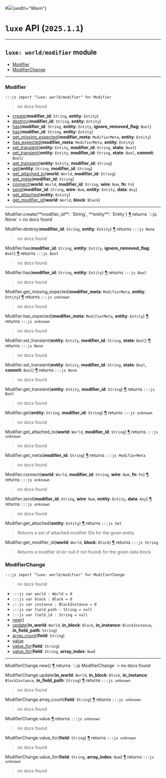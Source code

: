 #![](../../../../../../images/luxe-dark.svg){width="96em"}

# `luxe` API (`2025.1.1`)  


---

## `luxe: world/modifier` module

- [Modifier](#modifier)   
- [ModifierChange](#modifierchange)   

---

### Modifier
`:::js import "luxe: world/modifier" for Modifier`
> no docs found

- [create](#Modifier.create+2)(**modifier_id**: `String`, **entity**: `Entity`)
- [destroy](#Modifier.destroy+2)(**modifier_id**: `String`, **entity**: `Entity`)
- [has](#Modifier.has+3)(**modifier_id**: `String`, **entity**: `Entity`, **ignore_removed_flag**: `Bool`)
- [has](#Modifier.has+2)(**modifier_id**: `String`, **entity**: `Entity`)
- [get_missing_expected](#Modifier.get_missing_expected+2)(**modifier_meta**: `ModifierMeta`, **entity**: `Entity`)
- [has_expected](#Modifier.has_expected+2)(**modifier_meta**: `ModifierMeta`, **entity**: `Entity`)
- [set_transient](#Modifier.set_transient+3)(**entity**: `Entity`, **modifier_id**: `String`, **state**: `Bool`)
- [set_transient](#Modifier.set_transient+4)(**entity**: `Entity`, **modifier_id**: `String`, **state**: `Bool`, **commit**: `Bool`)
- [get_transient](#Modifier.get_transient+2)(**entity**: `Entity`, **modifier_id**: `String`)
- [get](#Modifier.get+2)(**entity**: `String`, **modifier_id**: `String`)
- [get_attached_to](#Modifier.get_attached_to+2)(**world**: `World`, **modifier_id**: `String`)
- [get_meta](#Modifier.get_meta)(**modifier_id**: `String`)
- [connect](#Modifier.connect+4)(**world**: `World`, **modifier_id**: `String`, **wire**: `Num`, **fn**: `Fn`)
- [send](#Modifier.send+4)(**modifier_id**: `String`, **wire**: `Num`, **entity**: `Entity`, **data**: `Any`)
- [get_attached](#Modifier.get_attached)(**entity**: `Entity`)
- [get_modifier_id](#Modifier.get_modifier_id+2)(**world**: `World`, **block**: `Block`)

<hr/>
<endpoint module="luxe: world/modifier" class="Modifier" signature="create(modifier_id : String, entity : Entity)"></endpoint>
<signature id="Modifier.create+2">Modifier.create(**modifier_id**: `String`, **entity**: `Entity`)
<a class="headerlink" href="#Modifier.create+2" title="Permanent link">¶</a></signature>
<span class='api_ret'>returns</span> `:::js None`
> no docs found   

<endpoint module="luxe: world/modifier" class="Modifier" signature="destroy(modifier_id : String, entity : Entity)"></endpoint>
<signature id="Modifier.destroy+2">Modifier.destroy(**modifier_id**: `String`, **entity**: `Entity`)
<a class="headerlink" href="#Modifier.destroy+2" title="Permanent link">¶</a></signature>
<span class='api_ret'>returns</span> `:::js None`
> no docs found   

<endpoint module="luxe: world/modifier" class="Modifier" signature="has(modifier_id : String, entity : Entity, ignore_removed_flag : Bool)"></endpoint>
<signature id="Modifier.has+3">Modifier.has(**modifier_id**: `String`, **entity**: `Entity`, **ignore_removed_flag**: `Bool`)
<a class="headerlink" href="#Modifier.has+3" title="Permanent link">¶</a></signature>
<span class='api_ret'>returns</span> `:::js Bool`
> no docs found   

<endpoint module="luxe: world/modifier" class="Modifier" signature="has(modifier_id : String, entity : Entity)"></endpoint>
<signature id="Modifier.has+2">Modifier.has(**modifier_id**: `String`, **entity**: `Entity`)
<a class="headerlink" href="#Modifier.has+2" title="Permanent link">¶</a></signature>
<span class='api_ret'>returns</span> `:::js Bool`
> no docs found   

<endpoint module="luxe: world/modifier" class="Modifier" signature="get_missing_expected(modifier_meta : ModifierMeta, entity : Entity)"></endpoint>
<signature id="Modifier.get_missing_expected+2">Modifier.get_missing_expected(**modifier_meta**: `ModifierMeta`, **entity**: `Entity`)
<a class="headerlink" href="#Modifier.get_missing_expected+2" title="Permanent link">¶</a></signature>
<span class='api_ret'>returns</span> `:::js unknown`
> no docs found   

<endpoint module="luxe: world/modifier" class="Modifier" signature="has_expected(modifier_meta : ModifierMeta, entity : Entity)"></endpoint>
<signature id="Modifier.has_expected+2">Modifier.has_expected(**modifier_meta**: `ModifierMeta`, **entity**: `Entity`)
<a class="headerlink" href="#Modifier.has_expected+2" title="Permanent link">¶</a></signature>
<span class='api_ret'>returns</span> `:::js unknown`
> no docs found   

<endpoint module="luxe: world/modifier" class="Modifier" signature="set_transient(entity : Entity, modifier_id : String, state : Bool)"></endpoint>
<signature id="Modifier.set_transient+3">Modifier.set_transient(**entity**: `Entity`, **modifier_id**: `String`, **state**: `Bool`)
<a class="headerlink" href="#Modifier.set_transient+3" title="Permanent link">¶</a></signature>
<span class='api_ret'>returns</span> `:::js None`
> no docs found   

<endpoint module="luxe: world/modifier" class="Modifier" signature="set_transient(entity : Entity, modifier_id : String, state : Bool, commit : Bool)"></endpoint>
<signature id="Modifier.set_transient+4">Modifier.set_transient(**entity**: `Entity`, **modifier_id**: `String`, **state**: `Bool`, **commit**: `Bool`)
<a class="headerlink" href="#Modifier.set_transient+4" title="Permanent link">¶</a></signature>
<span class='api_ret'>returns</span> `:::js None`
> no docs found   

<endpoint module="luxe: world/modifier" class="Modifier" signature="get_transient(entity : Entity, modifier_id : String)"></endpoint>
<signature id="Modifier.get_transient+2">Modifier.get_transient(**entity**: `Entity`, **modifier_id**: `String`)
<a class="headerlink" href="#Modifier.get_transient+2" title="Permanent link">¶</a></signature>
<span class='api_ret'>returns</span> `:::js Bool`
> no docs found   

<endpoint module="luxe: world/modifier" class="Modifier" signature="get(entity : String, modifier_id : String)"></endpoint>
<signature id="Modifier.get+2">Modifier.get(**entity**: `String`, **modifier_id**: `String`)
<a class="headerlink" href="#Modifier.get+2" title="Permanent link">¶</a></signature>
<span class='api_ret'>returns</span> `:::js unknown`
> no docs found   

<endpoint module="luxe: world/modifier" class="Modifier" signature="get_attached_to(world : World, modifier_id : String)"></endpoint>
<signature id="Modifier.get_attached_to+2">Modifier.get_attached_to(**world**: `World`, **modifier_id**: `String`)
<a class="headerlink" href="#Modifier.get_attached_to+2" title="Permanent link">¶</a></signature>
<span class='api_ret'>returns</span> `:::js unknown`
> no docs found   

<endpoint module="luxe: world/modifier" class="Modifier" signature="get_meta(modifier_id : String)"></endpoint>
<signature id="Modifier.get_meta">Modifier.get_meta(**modifier_id**: `String`)
<a class="headerlink" href="#Modifier.get_meta" title="Permanent link">¶</a></signature>
<span class='api_ret'>returns</span> `:::js ModifierMeta`
> no docs found   

<endpoint module="luxe: world/modifier" class="Modifier" signature="connect(world : World, modifier_id : String, wire : Num, fn : Fn)"></endpoint>
<signature id="Modifier.connect+4">Modifier.connect(**world**: `World`, **modifier_id**: `String`, **wire**: `Num`, **fn**: `Fn`)
<a class="headerlink" href="#Modifier.connect+4" title="Permanent link">¶</a></signature>
<span class='api_ret'>returns</span> `:::js unknown`
> no docs found   

<endpoint module="luxe: world/modifier" class="Modifier" signature="send(modifier_id : String, wire : Num, entity : Entity, data : Any)"></endpoint>
<signature id="Modifier.send+4">Modifier.send(**modifier_id**: `String`, **wire**: `Num`, **entity**: `Entity`, **data**: `Any`)
<a class="headerlink" href="#Modifier.send+4" title="Permanent link">¶</a></signature>
<span class='api_ret'>returns</span> `:::js unknown`
> no docs found   

<endpoint module="luxe: world/modifier" class="Modifier" signature="get_attached(entity : Entity)"></endpoint>
<signature id="Modifier.get_attached">Modifier.get_attached(**entity**: `Entity`)
<a class="headerlink" href="#Modifier.get_attached" title="Permanent link">¶</a></signature>
<span class='api_ret'>returns</span> `:::js Set`
> Returns a set of attached modifier IDs for the given entity   

<endpoint module="luxe: world/modifier" class="Modifier" signature="get_modifier_id(world : World, block : Block)"></endpoint>
<signature id="Modifier.get_modifier_id+2">Modifier.get_modifier_id(**world**: `World`, **block**: `Block`)
<a class="headerlink" href="#Modifier.get_modifier_id+2" title="Permanent link">¶</a></signature>
<span class='api_ret'>returns</span> `:::js String`
> Returns a modifier id (or null if not found) for the given data block   

### ModifierChange
`:::js import "luxe: world/modifier" for ModifierChange`
> no docs found

- `:::js var world : World = 0`
- `:::js var block : Block = 0`
- `:::js var instance : BlockInstance = 0`
- `:::js var field_path : String = null`
- `:::js var field_id : String = null`
- [new](#ModifierChange.new)()
- [update](#ModifierChange.update+4)(**in_world**: `World`, **in_block**: `Block`, **in_instance**: `BlockInstance`, **in_field_path**: `String`)
- [array_count](#ModifierChange.array_count)(**field**: `String`)
- [value](#ModifierChange.value)
- [value_for](#ModifierChange.value_for)(**field**: `String`)
- [value_for](#ModifierChange.value_for+2)(**field**: `String`, **array_index**: `Num`)

<hr/>
<endpoint module="luxe: world/modifier" class="ModifierChange" signature="new()"></endpoint>
<signature id="ModifierChange.new">ModifierChange.new()
<a class="headerlink" href="#ModifierChange.new" title="Permanent link">¶</a></signature>
<span class='api_ret'>returns</span> `:::js ModifierChange`
> no docs found   

<endpoint module="luxe: world/modifier" class="ModifierChange" signature="update(in_world : World, in_block : Block, in_instance : BlockInstance, in_field_path : String)"></endpoint>
<signature id="ModifierChange.update+4">ModifierChange.update(**in_world**: `World`, **in_block**: `Block`, **in_instance**: `BlockInstance`, **in_field_path**: `String`)
<a class="headerlink" href="#ModifierChange.update+4" title="Permanent link">¶</a></signature>
<span class='api_ret'>returns</span> `:::js unknown`
> no docs found   

<endpoint module="luxe: world/modifier" class="ModifierChange" signature="array_count(field : String)"></endpoint>
<signature id="ModifierChange.array_count">ModifierChange.array_count(**field**: `String`)
<a class="headerlink" href="#ModifierChange.array_count" title="Permanent link">¶</a></signature>
<span class='api_ret'>returns</span> `:::js unknown`
> no docs found   

<endpoint module="luxe: world/modifier" class="ModifierChange" signature="value"></endpoint>
<signature id="ModifierChange.value">ModifierChange.value
<a class="headerlink" href="#ModifierChange.value" title="Permanent link">¶</a></signature>
<span class='api_ret'>returns</span> `:::js unknown`
> no docs found   

<endpoint module="luxe: world/modifier" class="ModifierChange" signature="value_for(field : String)"></endpoint>
<signature id="ModifierChange.value_for">ModifierChange.value_for(**field**: `String`)
<a class="headerlink" href="#ModifierChange.value_for" title="Permanent link">¶</a></signature>
<span class='api_ret'>returns</span> `:::js unknown`
> no docs found   

<endpoint module="luxe: world/modifier" class="ModifierChange" signature="value_for(field : String, array_index : Num)"></endpoint>
<signature id="ModifierChange.value_for+2">ModifierChange.value_for(**field**: `String`, **array_index**: `Num`)
<a class="headerlink" href="#ModifierChange.value_for+2" title="Permanent link">¶</a></signature>
<span class='api_ret'>returns</span> `:::js unknown`
> no docs found   

